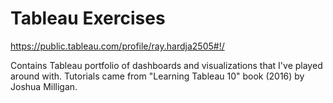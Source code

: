 # Tableau Exercises

https://public.tableau.com/profile/ray.hardja2505#!/

Contains Tableau portfolio of dashboards and visualizations that I've played around with. 
Tutorials came from "Learning Tableau 10" book (2016) by Joshua Milligan.
